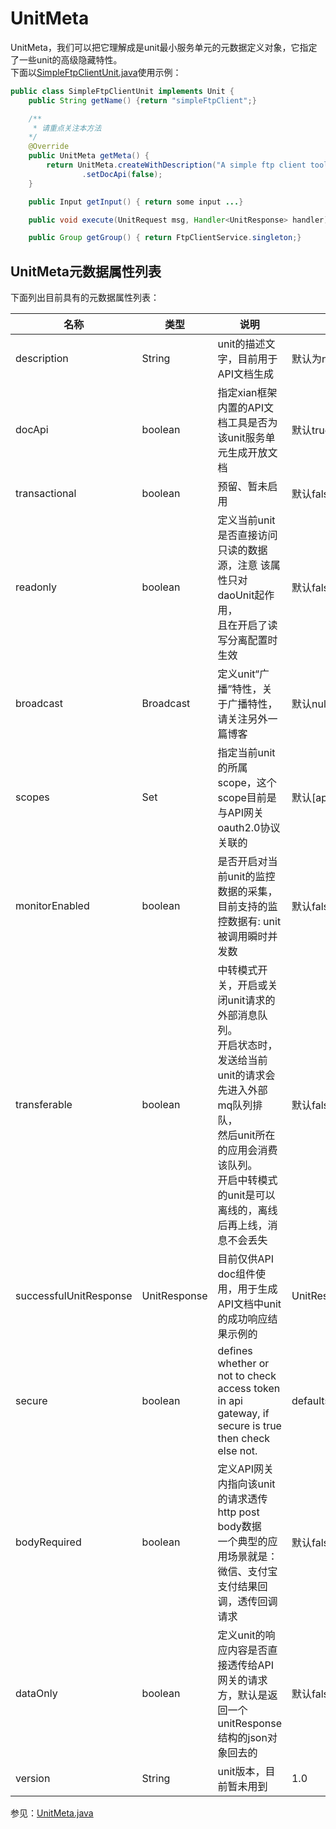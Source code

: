 # UnitMeta
UnitMeta，我们可以把它理解成是unit最小服务单元的元数据定义对象，它指定了一些unit的高级隐藏特性。<br/>
下面以[SimpleFtpClientUnit.java](https://github.com/xiancloud/xian/blob/master/xian-ftp/xian-ftpclient/src/main/java/info/xiancloud/ftpclient/SimpleFtpClientUnit.java)使用示例：
```java
public class SimpleFtpClientUnit implements Unit {
    public String getName() {return "simpleFtpClient";}

    /**
     * 请重点关注本方法
    */
    @Override
    public UnitMeta getMeta() {
        return UnitMeta.createWithDescription("A simple ftp client tool, login every time you use it and the connection is closed after your file uploading is done.")
                .setDocApi(false);
    }

    public Input getInput() { return some input ...}

    public void execute(UnitRequest msg, Handler<UnitResponse> handler) {...}

    public Group getGroup() { return FtpClientService.singleton;}
```


## UnitMeta元数据属性列表
下面列出目前具有的元数据属性列表：

名称|类型|说明|默认值
-|-|-|-
description|String|unit的描述文字，目前用于API文档生成|默认为null
docApi|boolean|指定xian框架内置的API文档工具是否为该unit服务单元生成开放文档|默认true
transactional|boolean|预留、暂未启用|默认false
readonly|boolean|定义当前unit是否直接访问只读的数据源，注意 该属性只对daoUnit起作用，<br/>且在开启了读写分离配置时生效|默认false
broadcast|Broadcast|定义unit“广播”特性，关于广播特性，请关注另外一篇博客|默认null
scopes|Set<String>|指定当前unit的所属scope，这个scope目前是与API网关oauth2.0协议关联的|默认[api_all]
monitorEnabled|boolean|是否开启对当前unit的监控数据的采集，目前支持的监控数据有: unit被调用瞬时并发数|默认false
transferable|boolean|中转模式开关，开启或关闭unit请求的外部消息队列。<br/>开启状态时，发送给当前unit的请求会先进入外部mq队列排队，<br/>然后unit所在的应用会消费该队列。<br/>开启中转模式的unit是可以离线的，离线后再上线，消息不会丢失|默认false
successfulUnitResponse|UnitResponse|目前仅供API doc组件使用，用于生成API文档中unit的成功响应结果示例的|UnitResponse.createSuccess()
secure|boolean|defines whether or not to check access token in api gateway, if secure is true then check else not.| defaults to true
bodyRequired|boolean|定义API网关内指向该unit的请求透传http post body数据<br/>一个典型的应用场景就是：微信、支付宝支付结果回调，透传回调请求|默认false
dataOnly|boolean|定义unit的响应内容是否直接透传给API网关的请求方，默认是返回一个unitResponse结构的json对象回去的|默认false
version|String|unit版本，目前暂未用到|1.0

参见：[UnitMeta.java](https://github.com/xiancloud/xian/blob/master/xian-core/src/main/java/info/xiancloud/core/UnitMeta.java)

